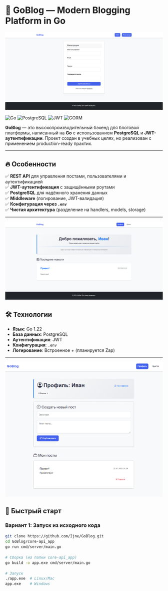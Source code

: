 # 🚀 GoBlog — Modern Blogging Platform in Go

![](pictures/image1.png)

![Go](https://img.shields.io/badge/Go-1.22-blue?logo=go)
![PostgreSQL](https://img.shields.io/badge/PostgreSQL-16-green?logo=postgresql)
![JWT](https://img.shields.io/badge/JWT-Auth-orange?logo=jsonwebtokens)
![GORM](https://img.shields.io/badge/GORM-ORM-lightgrey?logo=go)

**GoBlog** — это высокопроизводительный бэкенд для блоговой платформы, написанный на **Go** с использованием **PostgreSQL** и **JWT-аутентификации**. Проект создан в учебных целях, но реализован с применением production-ready практик.

---

## 🔥 Особенности

✅ **REST API** для управления постами, пользователями и аутентификацией  
✅ **JWT-аутентификация** с защищёнными роутами  
✅ **PostgreSQL** для надёжного хранения данных  
✅ **Middleware** (логирование, JWT-валидация)  
✅ **Конфигурация через `.env`**  
✅ **Чистая архитектура** (разделение на handlers, models, storage)  

---

![](pictures/image2.png)

## 🛠 Технологии

- **Язык**: Go 1.22   
- **База данных**: PostgreSQL 
- **Аутентификация**: JWT  
- **Конфигурация**: `.env`  
- **Логирование**: Встроенное + (планируется Zap)  

---

![](pictures/image3.png)

## 🚀 Быстрый старт

### Вариант 1: Запуск из исходного кода
```bash
git clone https://github.com/Ijne/GoBlog.git
cd GoBlog/core-api_app
go run cmd/server/main.go

# Сборка (из папки core-api_app)
go build -o app.exe cmd/server/main.go

# Запуск
./app.exe  # Linux/Mac
app.exe    # Windows


